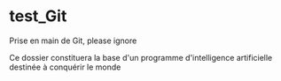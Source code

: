 # test_Git
Prise en main de Git, please ignore

Ce dossier constituera la base d'un programme d'intelligence artificielle destinée à conquérir le monde

